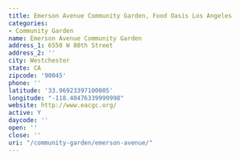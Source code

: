 ```yaml
---
title: Emerson Avenue Community Garden, Food Oasis Los Angeles
categories:
- Community Garden
name: Emerson Avenue Community Garden
address_1: 6550 W 80th Street
address_2: ''
city: Westchester
state: CA
zipcode: '90045'
phone: ''
latitude: '33.96923397100005'
longitude: "-118.40476339999998"
website: http://www.eacgc.org/
active: Y
daycode: ''
open: ''
close: ''
uri: "/community-garden/emerson-avenue/"
---
```


